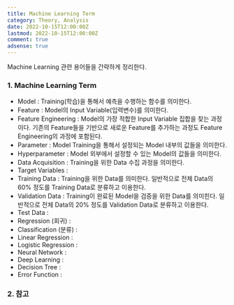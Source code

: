 ```yaml
---
title: Machine Learning Term
category: Theory, Analysis
date: 2022-10-15T12:00:00Z
lastmod: 2022-10-15T12:00:00Z
comment: true
adsense: true
---
```


Machine Learning 관련 용어들을 간략하게 정리한다.

### 1. Machine Learning Term

* Model : Training(학습)을 통해서 예측을 수행하는 함수를 의미한다.
* Feature : Model의 Input Variable(입력변수)를 의미한다.
* Feature Engineering : Model의 가장 적합한 Input Variable 집합을 찾는 과정이다. 기존의 Feature들을 기반으로 새로운 Feature를 추가하는 과정도 Feature Engineering의 과정에 포함된다.
* Parameter : Model Training을 통해서 설정되는 Model 내부의 값들을 의미한다.
* Hyperparameter : Model 외부에서 설정할 수 있는 Model의 값들을 의미한다.
* Data Acquisition : Training을 위한 Data 수집 과정을 의미한다.
* Target Variables :
* Training Data : Training을 위한 Data를 의미한다. 일반적으로 전체 Data의 60% 정도를 Training Data로 분류하고 이용한다.
* Validation Data : Training이 완료된 Model을 검증을 위한 Data를 의미힌다. 일반적으로 전체 Data의 20% 정도를 Validation Data로 분류하고 이용한다.
* Test Data : 
* Regression (회귀) :
* Classification (분류) : 
* Linear Regression :
* Logistic Regression : 
* Neural Network :
* Deep Learning :
* Decision Tree :
* Error Function :

### 2. 참고
